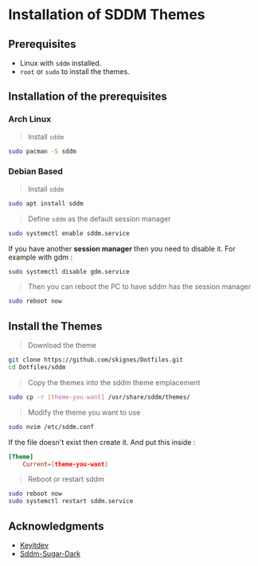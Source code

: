 # Installation of SDDM Themes

## Prerequisites

- Linux with `sddm` installed.
- `root` or `sudo` to install the themes.

## Installation of the prerequisites

### Arch Linux

> Install `sddm`

```bash
sudo pacman -S sddm
```

### Debian Based

> Install `sddm`

```bash
sudo apt install sddm
```

> Define `sddm` as the default session manager

```bash
sudo systemctl enable sddm.service
```

If you have another **session manager** then you need to disable it. For example with gdm :

```bash
sudo systemctl disable gdm.service
```

> Then you can reboot the PC to have sddm has the session manager

```bash
sudo reboot now
```

## Install the Themes

> Download the theme

```bash
git clone https://github.com/skignes/Dotfiles.git
cd Dotfiles/sddm
```

> Copy the themes into the sddm theme emplacement

```bash
sudo cp -r [theme-you-want] /usr/share/sddm/themes/
```

> Modify the theme you want to use

```bash
sudo nvim /etc/sddm.conf
```

If the file doesn't exist then create it. And put this inside :

```conf
[Theme]
    Current=[theme-you-want]
```

> Reboot or restart sddm

```bash
sudo reboot now
sudo systemctl restart sddm.service
```

## Acknowledgments

- [Keyitdev](https://github.com/Keyitdev/sddm-astronaut-theme)
- [Sddm-Sugar-Dark](https://github.com/MarianArlt/sddm-sugar-dark)
